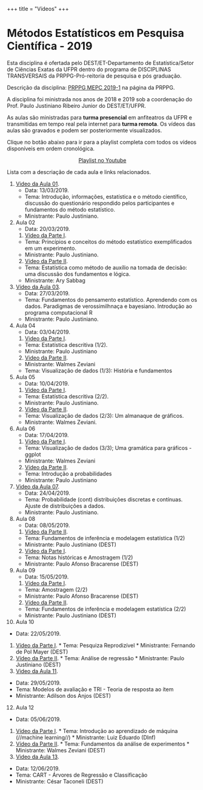 +++
title = "Vídeos"
+++

<!--
id = "video" aponta para o arquivo
./themes/hugo-universal-theme/layouts/partials/video.html.
Os arquivos YAML devem estar no diretório ./data/videos.
As imagens de perfil devem estar no diretório ./static/img/videos.
-->

# Métodos Estatísticos em Pesquisa Científica - 2019

Esta disciplina é ofertada pelo DEST/ET-Departamento de Estatística/Setor de Ciências Exatas da UFPR dentro do programa de DISCIPLINAS TRANSVERSAIS da PRPPG-Pró-reitoria de pesquisa e pós graduação.

Descrição da disciplina: [PRPPG MEPC 2019-1](http://www.prppg.ufpr.br/site/metodos-estatisticos-em-pesquisa-cientifica-2019-1/) na página da PRPPG. 

A disciplina foi ministrada nos anos de 2018 e 2019 sob a coordenação do Prof. Paulo Justiniano Ribeiro Junior do DEST/ET/UFPR.

As aulas são ministradas para **turma presencial** em anfiteatros da UFPR e transmitidas em tempo real pela internet para **turma remota**. Os vídeos das aulas são gravados e podem ser posteriormente visualizados.


Clique no botão abaixo para ir para a playlist completa com todos os vídeos disponíveis em ordem cronológica.

<center>
<a class="btn btn-primary"
   style="width: 300px;"
   href="https://www.youtube.com/playlist?list=PLId4vyPr4QR2s36S9B1l4yNXQyYAgkNVw"
   role="button">Playlist no Youtube</a>
</center>

Lista com a descriação de cada aula e links relacionados.

1. [Video da Aula 01](https://youtu.be/kigYeoqIzjE).
   * Data: 13/03/2019.
   * Tema: Introdução, informações, estatística e o método científico, discussão do questionário respondido pelos participantes e fundamentos do método estatístico.
   * Ministrante: Paulo Justiniano.
2. Aula 02
   * Data: 20/03/2019.
   1. [Vídeo da Parte I](https://youtu.be/vK0RcrP2VdI).
     * Tema: Princípios e conceitos do método estatístico exemplificados em um experimento.
     * Ministrante: Paulo Justiniano.
   2. [Vídeo da Parte II](https://youtu.be/vK0RcrP2VdI?t=6884).
     * Tema: Estatística como método de auxílio na tomada de decisão: uma discussão dos fundamentos e lógica.
     * Ministrante: Ary Sabbag
3. [Vídeo da Aula 03](https://youtu.be/mo9lk6ddHh8).
   * Data: 27/03/2019.
   * Tema: Fundamentos do pensamento estatístico. Aprendendo com os dados. Paradigmas de verossimilhnaça e bayesiano. Introdução ao programa computacional R
   * Ministrante: Paulo Justiniano.
4. Aula 04
   * Data: 03/04/2019.
   1. [Video da Parte I](https://youtu.be/uEt6wAO3auY).
     * Tema: Estatística descritiva (1/2).
     * Ministrante: Paulo Justiniano
   2. [Video da Parte II](https://youtu.be/uEt6wAO3auY?t=5618).
     * Ministrante: Walmes Zeviani
     * Tema: Visualização de dados (1/3): História e fundamentos
5. Aula 05
   * Data: 10/04/2019.
   1. [Vídeo da Parte I](https://youtu.be/pPXuPGkda1s).
     * Tema: Estatística descritiva (2/2).
     * Ministrante: Paulo Justiniano.
   2. [Vídeo da Parte II](https://youtu.be/sKcvcGHtr88).
     * Tema: Visualização de dados (2/3): Um almanaque de gráficos.
     * Ministrante: Walmes Zeviani.
6. Aula 06
   * Data: 17/04/2019.
   1. [Vídeo da Parte I](https://youtu.be/ruYCpCOnTKQ).
     * Tema: Visualização de dados (3/3); Uma gramática para gráficos - ggplot
     * Ministrante: Walmes Zeviani
   2. [Vídeo da Parte II](https://youtu.be/k4dFnyLHkdI).
     * Tema: Introdução a probabilidades 
     * Ministrante: Paulo Justiniano
7. [Video da Aula 07](https://youtu.be/d3072hFYHHM).
   * Data: 24/04/2019.
   * Tema: Probabilidade (cont) distribuições discretas e contínuas. Ajuste de distribuições a dados.
   * Ministrante: Paulo Justiniano.
8. Aula 08
   * Data: 08/05/2019.
   1. [Vídeo da Parte II](https://youtu.be/hxQiFaQBKlU).
     * Tema: Fundamentos de inferência e modelagem estatística (1/2) 
     * Ministrante: Paulo Justiniano (DEST)
   2. [Vídeo da Parte I](https://youtu.be/QvkFDCoBP6I).
     * Tema: Notas históricas e Amostragem (1/2)
     * Ministrante: Paulo Afonso Bracarense (DEST) 
9. Aula 09
   * Data: 15/05/2019.
   1. [Vídeo da Parte I](https://youtu.be/41iE4xK37RM).
     * Tema: Amostragem (2/2)
     * Ministrante: Paulo Afonso Bracarense (DEST) 
   2. [Vídeo da Parte II](https://youtu.be/mdQwdujFZ1c).
     * Tema: Fundamentos de inferência e modelagem estatística (2/2) 
     * Ministrante: Paulo Justiniano (DEST)
10. Aula 10
   * Data: 22/05/2019.
   1. [Vídeo da Parte I](https://youtu.be/2-LcQdx6HqE).
     * Tema: Pesquiza Reprodizível
     * Ministrante: Fernando de Pol Mayer (DEST)
   2. [Vídeo da Parte II]().
     * Tema: Análise de regressão
     * Ministrante: Paulo Justiniano (DEST)
11. [Video da Aula 11]().
   * Data: 29/05/2019.
   * Tema: Modelos de avaliação e TRI - Teoria de resposta ao ítem
   * Ministrante: Adilson dos Anjos (DEST)
12. Aula 12
   * Data: 05/06/2019.
   1. [Vídeo da Parte I]().
     * Tema: Introdução ao aprendizado de máquina (//machine learning//)
     * Ministrante: Luiz Eduardo (DInf)
   2. [Vídeo da Parte II]().
     * Tema: Fundamentos da análise de experimentos
     * Ministrante: Walmes Zeviani (DEST) 
13. [Video da Aula 13]().
   * Data: 12/06/2019.
   * Tema: CART - Árvores de Regressão e Classificação
   * Ministrante: César Taconeli (DEST)
